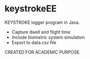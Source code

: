 # keystrokeEE

KEYSTROKE logger program in Java. 

* Capture dwell and  flight time
* Include biometric system simulation
* Export to data.csv file

CREATED FOR ACADEMIC PURPOSE. 

